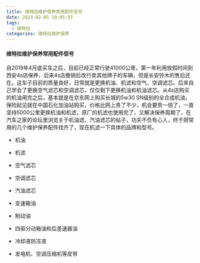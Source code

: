 ```yaml
---
title: 维特拉维护保养常用配件型号
date: 2023-02-05 19:05:57
tags:
  - 维特拉
categories: 维特拉维护保养  
---
```


####  维特拉维护保养常用配件型号



自2019年4月底买车之后，目前已经正常行驶41000公里，第一年利用放假时间到西安4s店保养，后来4s店撤销后改行卖其他牌子的车辆，但是长安铃木的售后还在。这车子目前的质量良好，日常就是更换机油、机滤和空气、空调滤芯。后来自己学会了更换空气滤芯和空调滤芯，仅仅剩下更换机油和机油滤芯。从4s店购买的机油用完之后，基本就是在京东网上购买长城的5w30 SN级别的全合成机油，保险起见就在中国石化加油站购买，价格比网上贵了不少，机会要贵一倍了，一直坚持5000公里更换机油和机滤，原厂的机滤也使用完了，又解决保养周期了，在汽车之家的论坛里浏览关于机油滤、汽油滤芯的帖子，功夫不负有心人，终于把常用的几个维护保养配件找齐了，现在机滤一下具体的品牌和型号。<!--more-->

* 机油

* 机滤

* 空气滤芯

* 空调滤芯

* 汽油滤芯

* 变速箱油

* 制动油

* 四驱分动箱油和后差速器油

* 冷却液防冻液

* 发电机、空调压缩机等皮带

  
